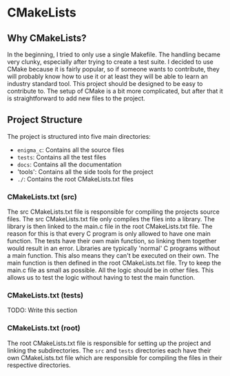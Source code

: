 # CMakeLists

## Why CMakeLists?

In the beginning, I tried to only use a single Makefile.
The handling became very clunky,
especially after trying to create a test suite.
I decided to use CMake because it is fairly
popular, so if someone wants to contribute, they will probably know how to use it or at least
they will be able to learn an industry standard tool.
This project should be designed to be
easy to contribute to.
The setup of CMake is a bit more complicated, but after that it is
straightforward to add new files to the project.

## Project Structure

The project is structured into five main directories:

- `enigma_c`: Contains all the source files
- `tests`: Contains all the test files
- `docs`: Contains all the documentation
- 'tools': Contains all the side tools for the project
- `./`: Contains the root CMakeLists.txt files

### CMakeLists.txt (src)

The src CMakeLists.txt file is responsible for compiling the projects source files.
The src CMakeLists.txt file only compiles the files into a library.
The library is then
linked to the main.c file in the root CMakeLists.txt file.
The reason for this is that
every C program is only allowed to have one main function.
The tests have their own main function, so linking them together would result in an error.
Libraries are typically 'normal' C programs without a main function.
This also means they
can't be executed on their own.
The main function is then defined in the root CMakeLists.txt
file.
Try to keep the main.c file as small as possible.
All the logic should be in other files.
This allows us to test the logic without having to test the main function.

### CMakeLists.txt (tests)

TODO: Write this section

### CMakeLists.txt (root)

The root CMakeLists.txt file is responsible for setting up the project and linking the
subdirectories. The `src` and `tests` directories each have their own CMakeLists.txt file
which are responsible for compiling the files in their respective directories.

